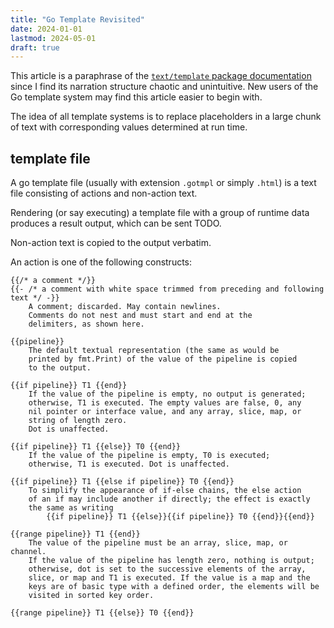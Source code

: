 ```yaml
---
title: "Go Template Revisited"
date: 2024-01-01
lastmod: 2024-05-01
draft: true
---
```


This article is a paraphrase of the [`text/template` package documentation](https://pkg.go.dev/text/template#pkg-overview)
since I find its narration structure chaotic and unintuitive.
New users of the Go template system may find this article easier to begin with.

The idea of all template systems is to replace placeholders in a large chunk of text with corresponding
values determined at run time.

## template file

A go template file (usually with extension `.gotmpl` or simply `.html`) is a text file consisting of actions and non-action text.

Rendering (or say executing) a template file with a group of runtime data produces a result output,
which can be sent TODO.

Non-action text is copied to the output verbatim.

An action is one of the following constructs:

```
{{/* a comment */}}
{{- /* a comment with white space trimmed from preceding and following text */ -}}
	A comment; discarded. May contain newlines.
	Comments do not nest and must start and end at the
	delimiters, as shown here.

{{pipeline}}
	The default textual representation (the same as would be
	printed by fmt.Print) of the value of the pipeline is copied
	to the output.

{{if pipeline}} T1 {{end}}
	If the value of the pipeline is empty, no output is generated;
	otherwise, T1 is executed. The empty values are false, 0, any
	nil pointer or interface value, and any array, slice, map, or
	string of length zero.
	Dot is unaffected.

{{if pipeline}} T1 {{else}} T0 {{end}}
	If the value of the pipeline is empty, T0 is executed;
	otherwise, T1 is executed. Dot is unaffected.

{{if pipeline}} T1 {{else if pipeline}} T0 {{end}}
	To simplify the appearance of if-else chains, the else action
	of an if may include another if directly; the effect is exactly
	the same as writing
		{{if pipeline}} T1 {{else}}{{if pipeline}} T0 {{end}}{{end}}

{{range pipeline}} T1 {{end}}
	The value of the pipeline must be an array, slice, map, or channel.
	If the value of the pipeline has length zero, nothing is output;
	otherwise, dot is set to the successive elements of the array,
	slice, or map and T1 is executed. If the value is a map and the
	keys are of basic type with a defined order, the elements will be
	visited in sorted key order.

{{range pipeline}} T1 {{else}} T0 {{end}}

